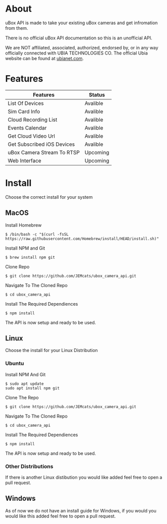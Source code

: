# About
uBox API is made to take your existing uBox cameras and get infromation from them.

There is no official uBox API documentation so this is an unofficial API.

We are NOT affiliated, associated, authorized, endorsed by, or in any way officially connected with UBIA TECHNOLOGIES CO. The official Ubia website can be found at [ubianet.com](https://www.ubianet.com).
# Features
| Features   | Status |
| -------- | ------- |
| List Of Devices | Avalible |
| Sim Card Info | Avalible |
| Cloud Recording List | Avalible |
| Events Calendar | Avalible |
| Get Cloud Video Url | Avalible |
| Get Subscribed iOS Devices | Avalible |
| uBox Camera Stream To RTSP | Upcoming |
| Web Interface | Upcoming |
# Install
Choose the correct install for your system
## MacOS
Install Homebrew
```
$ /bin/bash -c "$(curl -fsSL https://raw.githubusercontent.com/Homebrew/install/HEAD/install.sh)" 
```

Install NPM and Git
```
$ brew install npm git
```

Clone Repo
```
$ git clone https://github.com/JEMcats/ubox_camera_api.git
```

Navigate To The Cloned Repo
```
$ cd ubox_camera_api
```

Install The Required Dependiences
```
$ npm install
```
The API is now setup and ready to be used.

## Linux
Choose the install for your Linux Distribution

### Ubuntu
Install NPM And Git
```
$ sudo apt update
sudo apt install npm git
```

Clone The Repo
```
$ git clone https://github.com/JEMcats/ubox_camera_api.git
```

Navigate To The Cloned Repo
```
$ cd ubox_camera_api
```

Install The Required Dependiences
```
$ npm install
```
The API is now setup and ready to be used.

### Other Distributions
If there is another Linux distibution you would like added feel free to open a pull request.

## Windows
As of now we do not have an install guide for Windows, if you would you would like this added feel free to open a pull request.